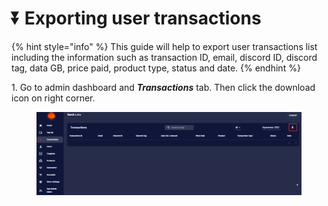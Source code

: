 # ⏬ Exporting user transactions

{% hint style="info" %}
This guide will help to export user transactions list including the information such as transaction ID, email, discord ID, discord tag, data GB, price paid, product type, status and date.
{% endhint %}

​1. Go to admin dashboard and _**Transactions**_ tab. Then click the download icon on right corner.

<figure><img src="../.gitbook/assets/2 (9).png" alt=""><figcaption></figcaption></figure>

